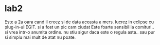 lab2
====

Este a 2a oara cand il creez si de data aceasta a mers. lucrez in eclipse cu plug-in-ul EGIT. si a fost un pic cam ciudat
Este foarte sensibil la comituri.. si vrea intr-o anumita ordine. nu stiu sigur daca este o regula asta.. sau pur si simplu
mai mult de atat nu poate.
